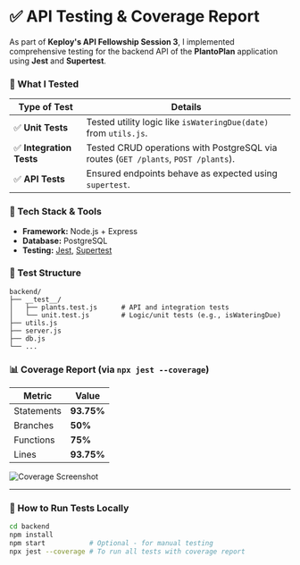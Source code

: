 # ✅ API Testing & Coverage Report

As part of **Keploy's API Fellowship Session 3**, I implemented comprehensive testing for the backend API of the **PlantoPlan** application using **Jest** and **Supertest**.

### 🧪 What I Tested

| Type of Test     | Details |
|------------------|---------|
| ✅ **Unit Tests** | Tested utility logic like `isWateringDue(date)` from `utils.js`. |
| ✅ **Integration Tests** | Tested CRUD operations with PostgreSQL via routes (`GET /plants`, `POST /plants`). |
| ✅ **API Tests** | Ensured endpoints behave as expected using `supertest`. |

### 🧰 Tech Stack & Tools

- **Framework:** Node.js + Express
- **Database:** PostgreSQL
- **Testing:** [Jest](https://jestjs.io/), [Supertest](https://github.com/visionmedia/supertest)

### 📁 Test Structure

```
backend/
├── __test__/
│   ├── plants.test.js      # API and integration tests
│   └── unit.test.js        # Logic/unit tests (e.g., isWateringDue)
├── utils.js
├── server.js
├── db.js
└── ...
```

### 📊 Coverage Report (via `npx jest --coverage`)

| Metric       | Value     |
|--------------|-----------|
| Statements   | **93.75%** |
| Branches     | **50%**    |
| Functions    | **75%**    |
| Lines        | **93.75%** |

![Coverage Screenshot]("C:\Users\KIIT\Desktop\plantoplan\cov.png") <!-- Replace this with your actual screenshot path -->

---

### 🔧 How to Run Tests Locally

```bash
cd backend
npm install
npm start           # Optional - for manual testing
npx jest --coverage # To run all tests with coverage report
```
